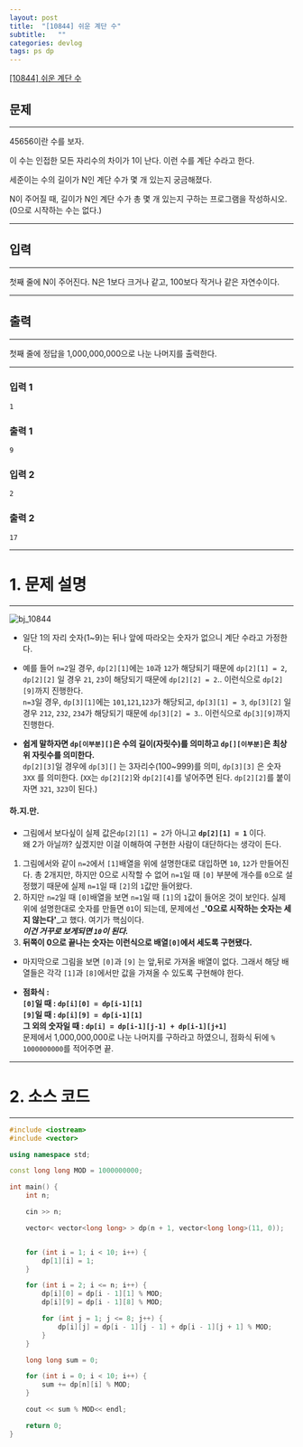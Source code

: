 ```yaml
---
layout: post
title:  "[10844] 쉬운 계단 수"
subtitle:   ""
categories: devlog
tags: ps dp
---
```


[[10844] 쉬운 계단 수](https://boj.kr/10844)  


## 문제

- - -


45656이란 수를 보자.

이 수는 인접한 모든 자리수의 차이가 1이 난다. 이런 수를 계단 수라고 한다.

세준이는 수의 길이가 N인 계단 수가 몇 개 있는지 궁금해졌다.

N이 주어질 때, 길이가 N인 계단 수가 총 몇 개 있는지 구하는 프로그램을 작성하시오. (0으로 시작하는 수는 없다.)


- - -


## 입력


- - -


첫째 줄에 N이 주어진다. N은 1보다 크거나 같고, 100보다 작거나 같은 자연수이다.


- - -


## 출력

- - -


첫째 줄에 정답을 1,000,000,000으로 나눈 나머지를 출력한다.


- - -


### 입력 1

```
1
```

### 출력 1

```
9
```

### 입력 2

```
2
```

### 출력 2

```
17
```

* * *








# 1. 문제 설명


- - -



![bj_10844](https://drive.google.com/uc?id=1f469B6ijjCzD0Vp7IIuVWLmJ4QomoFHJ)

- 일단 1의 자리 숫자(1~9)는 뒤나 앞에 따라오는 숫자가 없으니 계단 수라고 가정한다.

- 예를 들어 `n=2`일 경우, `dp[2][1]`에는 `10`과 `12`가 해당되기 때문에 `dp[2][1] = 2`, `dp[2][2]` 일 경우 `21`, `23`이 해당되기 때문에 `dp[2][2] = 2`.. 이런식으로 `dp[2][9]`까지 진행한다.  
`n=3`일 경우, `dp[3][1]`에는 `101`,`121`,`123`가 해당되고, `dp[3][1] = 3`, `dp[3][2]` 일 경우 `212`, `232`, `234`가 해당되기 때문에 `dp[3][2] = 3`.. 이런식으로 `dp[3][9]`까지 진행한다.  

- **쉽게 말하자면 `dp[이부분][]`은 수의 길이(자릿수)를 의미하고 `dp[][이부분]`은 최상위 자릿수를 의미한다.**  
`dp[2][3]`일 경우에 `dp[3][]` 는 3자리수(100~999)를 의미, `dp[3][3]` 은 숫자 `3XX` 를 의미한다. (`XX`는 `dp[2][2]`와 `dp[2][4]`를 넣어주면 된다. `dp[2][2]`를 붙이자면 `321`, `323`이 된다.)

#### 하.지.만.

- 그림에서 보다싶이 실제 값은`dp[2][1] = 2`가 아니고 **`dp[2][1] = 1`** 이다.  
왜 2가 아닐까? 싶겠지만 이걸 이해하여 구현한 사람이 대단하다는 생각이 든다.

1. 그림에서와 같이 `n=2`에서 `[1]`배열을 위에 설명한대로 대입하면 `10`, `12`가 만들어진다. 총 2개지만, 하지만 0으로 시작할 수 없어 `n=1`일 때 `[0]` 부분에 개수를 `0`으로 설정했기 때문에 실제 `n=1`일 때 `[2]`의 `1`값만 들어왔다.  
2. 하지만 `n=2`일 때 `[0]`배열을 보면 `n=1`일 때 `[1]`의 `1`값이 들어온 것이 보인다. 실제 위에 설명한대로 숫자를 만들면 `01`이 되는데, 문제에선 _**'0으로 시작하는 숫자는 세지 않는다'**_고 했다. 여기가 핵심이다.  
_**이건 거꾸로 보게되면 `10`이 된다.**_  
3. **뒤쪽이 0으로 끝나는 숫자는 이런식으로 배열`[0]`에서 세도록 구현됐다.**

- 마지막으로 그림을 보면 `[0]`과 `[9]` 는 앞,뒤로 가져올 배열이 없다. 그래서 해당 배열들은 각각 `[1]`과 `[8]`에서만 값을 가져올 수 있도록 구현해야 한다.

- **점화식 :**  
**`[0]`일 때 : `dp[i][0] = dp[i-1][1]`**  
**`[9]`일 때 : `dp[i][9] = dp[i-1][1]`**  
**그 외의 숫자일 때 : `dp[i] = dp[i-1][j-1] + dp[i-1][j+1]`**  
문제에서 1,000,000,000로 나눈 나머지를 구하라고 하였으니, 점화식 뒤에 `% 1000000000`를 적어주면 끝.






- - -








# 2. 소스 코드


- - -


```cpp
#include <iostream>
#include <vector>

using namespace std;

const long long MOD = 1000000000;

int main() {
	int n;

	cin >> n;

	vector< vector<long long> > dp(n + 1, vector<long long>(11, 0));


	for (int i = 1; i < 10; i++) {
		dp[1][i] = 1;
	}

	for (int i = 2; i <= n; i++) {
		dp[i][0] = dp[i - 1][1] % MOD;
		dp[i][9] = dp[i - 1][8] % MOD;

		for (int j = 1; j <= 8; j++) {
			dp[i][j] = dp[i - 1][j - 1] + dp[i - 1][j + 1] % MOD;
		}
	}

	long long sum = 0;

	for (int i = 0; i < 10; i++) {
		sum += dp[n][i] % MOD;
	}

	cout << sum % MOD<< endl;

	return 0;
}
```